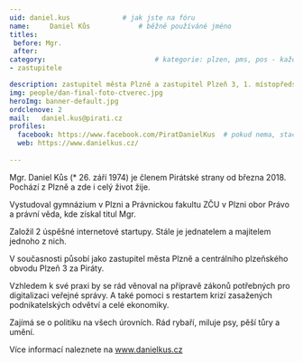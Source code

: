 ```yaml
---
uid: daniel.kus				# jak jste na fóru
name:     Daniel Kůs  			# běžně používáné jméno
titles:
 before: Mgr.
 after: 
category:                 			# kategorie: plzen, pms, pos - každá na svůj řádek
- zastupitele

description: zastupitel města Plzně a zastupitel Plzeň 3, 1. místopředseda a člen místního sdružení Plzeň
img: people/dan-final-foto-ctverec.jpg
heroImg: banner-default.jpg
ordclenove: 2
mail:	daniel.kus@pirati.cz
profiles:
  facebook: https://www.facebook.com/PiratDanielKus  # pokud nema, staci smazat tuto radku
  web: https://www.danielkus.cz/
  
--- 
```


Mgr. Daniel Kůs (* 26. září 1974) je členem Pirátské strany od března 2018. Pochází z Plzně a zde i celý život žije.

Vystudoval gymnázium v Plzni a Právnickou fakultu ZČU v Plzni obor Právo a právní věda, kde získal titul Mgr.

Založil 2 úspěšné internetové startupy. Stále je jednatelem a majitelem jednoho z nich.

V současnosti působí jako zastupitel města Plzně a centrálního plzeňského obvodu Plzeň 3 za Piráty.

Vzhledem k své praxi by se rád věnoval na přípravě zákonů potřebných pro digitalizaci veřejné správy. A také pomoci s restartem krizí zasažených podnikatelských odvětví a celé ekonomiky.

Zajímá se o politiku na všech úrovních. Rád rybaří, miluje psy, pěší tůry a umění.

Více informací naleznete na <a href="https://www.danielkus.cz/">www.danielkus.cz</a>
